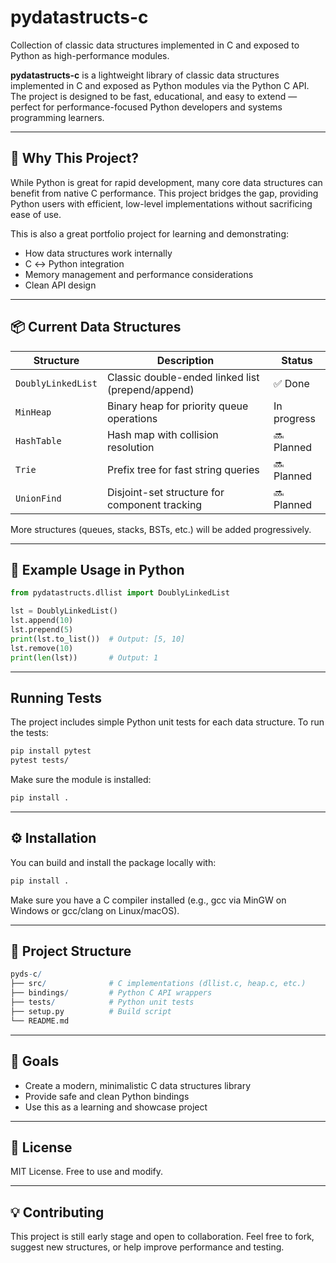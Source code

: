 # pydatastructs-c
Collection of classic data structures implemented in C and exposed to Python as high-performance modules.

**pydatastructs-c** is a lightweight library of classic data structures implemented in C and exposed as Python modules via the Python C API. The project is designed to be fast, educational, and easy to extend — perfect for performance-focused Python developers and systems programming learners.

---

## 📌 Why This Project?

While Python is great for rapid development, many core data structures can benefit from native C performance. This project bridges the gap, providing Python users with efficient, low-level implementations without sacrificing ease of use.

This is also a great portfolio project for learning and demonstrating:

- How data structures work internally
- C ↔ Python integration
- Memory management and performance considerations
- Clean API design

---

## 📦 Current Data Structures

| Structure           | Description                                         | Status |
|---------------------|-----------------------------------------------------|--------|
| `DoublyLinkedList`  | Classic double-ended linked list (prepend/append)   | ✅ Done |
| `MinHeap`           | Binary heap for priority queue operations           | In progress |
| `HashTable`         | Hash map with collision resolution                  | 🔜 Planned |
| `Trie`              | Prefix tree for fast string queries                 | 🔜 Planned |
| `UnionFind`         | Disjoint-set structure for component tracking       | 🔜 Planned |

More structures (queues, stacks, BSTs, etc.) will be added progressively.

---

## 🧪 Example Usage in Python

```python
from pydatastructs.dllist import DoublyLinkedList

lst = DoublyLinkedList()
lst.append(10)
lst.prepend(5)
print(lst.to_list())  # Output: [5, 10]
lst.remove(10)
print(len(lst))       # Output: 1
```

---


## Running Tests
The project includes simple Python unit tests for each data structure.
To run the tests:

```bash
pip install pytest
pytest tests/
```

Make sure the module is installed:

```bash
pip install .
```

---

## ⚙️ Installation
You can build and install the package locally with:
```bash
pip install .
```

Make sure you have a C compiler installed (e.g., gcc via MinGW on Windows or gcc/clang on Linux/macOS).

---

## 🧱 Project Structure

```r
pyds-c/
├── src/              # C implementations (dllist.c, heap.c, etc.)
├── bindings/         # Python C API wrappers
├── tests/            # Python unit tests
├── setup.py          # Build script
└── README.md
```

---

## 🚀 Goals
- Create a modern, minimalistic C data structures library
- Provide safe and clean Python bindings
- Use this as a learning and showcase project

---

## 📄 License
MIT License. Free to use and modify.

------

## 💡 Contributing
This project is still early stage and open to collaboration. Feel free to fork, suggest new structures, or help improve performance and testing.
